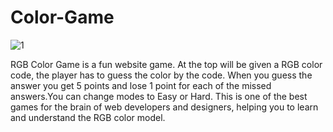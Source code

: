 # Color-Game
![1](https://user-images.githubusercontent.com/52157174/128337967-92b93c11-bcb0-4f7d-9d93-6eb78bf3f7c8.png)

RGB Color Game is a fun website game. At the top will be given a RGB color code, the player has to guess the color by the code. 
When you guess the answer you get 5 points and lose 1 point for each of the missed answers.You can change modes to Easy or Hard. This is one of the best games for the brain of web developers and designers, helping you to learn and understand the RGB color model.
